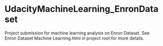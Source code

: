 # UdacityMachineLearning_EnronDataset

Project submission for machine learning analysis on Enron Dataset. 
See Enron Dataset Machine Learning.html in project root for more details.
